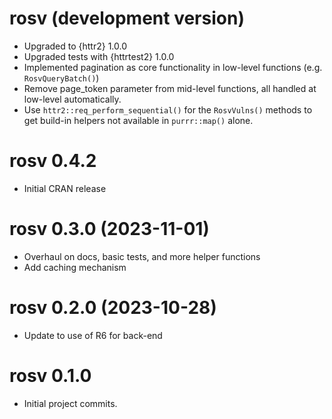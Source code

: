 # rosv (development version)

* Upgraded to {httr2} 1.0.0
* Upgraded tests with {httrtest2} 1.0.0
* Implemented pagination as core functionality in low-level functions (e.g. `RosvQueryBatch()`)
* Remove page_token parameter from mid-level functions, all handled at low-level automatically.
* Use `httr2::req_perform_sequential()` for the `RosvVulns()` methods to get build-in helpers not 
available in `purrr::map()` alone.

# rosv 0.4.2

* Initial CRAN release

# rosv 0.3.0 (2023-11-01)

* Overhaul on docs, basic tests, and more helper functions
* Add caching mechanism

# rosv 0.2.0 (2023-10-28)

* Update to use of R6 for back-end 

# rosv 0.1.0

* Initial project commits.
